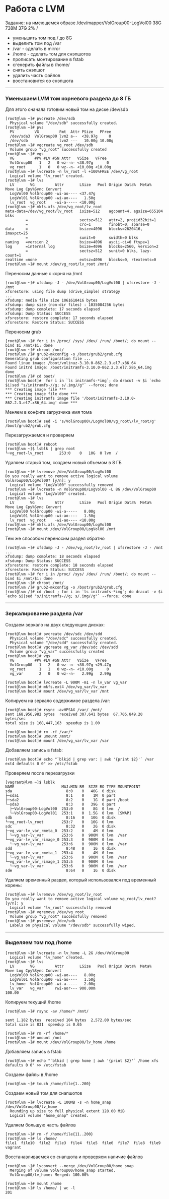 # Работа с LVM

Задание:
на имеющемся образе
/dev/mapper/VolGroup00-LogVol00 38G 738M 37G 2% /

* уменьшить том под / до 8G
* выделить том под /var
* /var - сделать в mirror
* /home - сделать том для снэпшотов
* прописать монтирование в fstab
* сгенерить файлы в /home/
* снять снэпшот
* удалить часть файлов
* восстановится со снэпшота


---

### Уменьшаем LVM том корневого раздела до 8 ГБ 

Для этого сначала готовим новый том на диске /dev/sdb 

```console
[root@lvm ~]# pvcreate /dev/sdb
  Physical volume "/dev/sdb" successfully created.
[root@lvm ~]# pvs
  PV         VG         Fmt  Attr PSize   PFree 
  /dev/sda3  VolGroup00 lvm2 a--  <38.97g     0 
  /dev/sdb              lvm2 ---   10.00g 10.00g
[root@lvm ~]# vgcreate vg_root /dev/sdb
  Volume group "vg_root" successfully created
[root@lvm ~]# vgs
  VG         #PV #LV #SN Attr   VSize   VFree  
  VolGroup00   1   2   0 wz--n- <38.97g      0 
  vg_root      1   0   0 wz--n- <10.00g <10.00g
[root@lvm ~]# lvcreate -n lv_root -l +100%FREE /dev/vg_root
  Logical volume "lv_root" created.
[root@lvm ~]# lvs
  LV       VG         Attr       LSize   Pool Origin Data%  Meta%  Move Log Cpy%Sync Convert
  LogVol00 VolGroup00 -wi-ao---- <37.47g                                                    
  LogVol01 VolGroup00 -wi-ao----   1.50g                                                    
  lv_root  vg_root    -wi-a----- <10.00g                                                    
[root@lvm ~]# mkfs.xfs /dev/vg_root/lv_root 
meta-data=/dev/vg_root/lv_root   isize=512    agcount=4, agsize=655104 blks
         =                       sectsz=512   attr=2, projid32bit=1
         =                       crc=1        finobt=0, sparse=0
data     =                       bsize=4096   blocks=2620416, imaxpct=25
         =                       sunit=0      swidth=0 blks
naming   =version 2              bsize=4096   ascii-ci=0 ftype=1
log      =internal log           bsize=4096   blocks=2560, version=2
         =                       sectsz=512   sunit=0 blks, lazy-count=1
realtime =none                   extsz=4096   blocks=0, rtextents=0
[root@lvm ~]# mount /dev/vg_root/lv_root /mnt/
```

Переносим данные с корня на /mnt 

```console
[root@lvm ~]# xfsdump -J - /dev/VolGroup00/LogVol00 | xfsrestore -J - /mnt
xfsrestore: using file dump (drive_simple) strategy
...
xfsdump: media file size 1061618416 bytes
xfsdump: dump size (non-dir files) : 1035084256 bytes
xfsdump: dump complete: 17 seconds elapsed
xfsdump: Dump Status: SUCCESS
xfsrestore: restore complete: 17 seconds elapsed
xfsrestore: Restore Status: SUCCESS
```

Переносим grub 

```console
[root@lvm ~]# for i in /proc/ /sys/ /dev/ /run/ /boot/; do mount --bind $i /mnt/$i; done
[root@lvm ~]# chroot /mnt/
[root@lvm /]# grub2-mkconfig -o /boot/grub2/grub.cfg
Generating grub configuration file ...
Found linux image: /boot/vmlinuz-3.10.0-862.2.3.el7.x86_64
Found initrd image: /boot/initramfs-3.10.0-862.2.3.el7.x86_64.img
done
[root@lvm /]# cd boot/
[root@lvm boot]#  for i in `ls initramfs-*img`; do dracut -v $i `echo $i|sed "s/initramfs-//g; s/.img//g"` --force; done
*** Creating image file ***
*** Creating image file done ***
*** Creating initramfs image file '/boot/initramfs-3.10.0-862.2.3.el7.x86_64.img' done ***
```
Меняем в конфиге загрузчика имя тома 

```console
[root@lvm boot]# sed -i 's/VolGroup00\/LogVol00/vg_root\/lv_root/g' /boot/grub2/grub.cfg
```

Перезагружаемся и проверяем
```console 
[root@lvm boot]# reboot
[root@lvm ~]$ lsblk | grep root
└─vg_root-lv_root       253:0    0   10G  0 lvm  /
```

Удаляем старый том, создаем новый объемом в 8 ГБ 

```console 
[root@lvm ~]# lvremove /dev/VolGroup00/LogVol00
Do you really want to remove active logical volume VolGroup00/LogVol00? [y/n]: y
  Logical volume "LogVol00" successfully removed
[root@lvm ~]# lvcreate -n VolGroup00/LogVol00 -L 8G /dev/VolGroup00
  Logical volume "LogVol00" created.
[root@lvm ~]# lvs
  LV       VG         Attr       LSize   Pool Origin Data%  Meta%  Move Log Cpy%Sync Convert
  LogVol00 VolGroup00 -wi-a-----   8.00g                                                    
  LogVol01 VolGroup00 -wi-ao----   1.50g                                                    
  lv_root  vg_root    -wi-ao---- <10.00g                                                    
[root@lvm ~]# mkfs.xfs /dev/VolGroup00/LogVol00
[root@lvm ~]# mount /dev/VolGroup00/LogVol00 /mnt
```

Тем же способом переносим раздел обратно

```console
[root@lvm ~]# xfsdump -J - /dev/vg_root/lv_root | xfsrestore -J - /mnt
...
xfsdump: dump complete: 18 seconds elapsed
xfsdump: Dump Status: SUCCESS
xfsrestore: restore complete: 18 seconds elapsed
xfsrestore: Restore Status: SUCCESS
[root@lvm ~]# for i in /proc/ /sys/ /dev/ /run/ /boot/; do mount --bind $i /mnt/$i; done
[root@lvm ~]# chroot /mnt/
[root@lvm /]# grub2-mkconfig -o /boot/grub2/grub.cfg
[root@lvm /]# cd /boot ; for i in `ls initramfs-*img`; do dracut -v $i `echo $i|sed "s/initramfs-//g; s/.img//g"` --force; done
```

---
### Зеркалирование раздела /var

Создаем зеркало на двух следующих дисках: 

```console
[root@lvm boot]# pvcreate /dev/sdc /dev/sdd
  Physical volume "/dev/sdc" successfully created.
  Physical volume "/dev/sdd" successfully created.
[root@lvm boot]# vgcreate vg_var /dev/sdc /dev/sdd
  Volume group "vg_var" successfully created
[root@lvm boot]# vgs
  VG         #PV #LV #SN Attr   VSize   VFree  
  VolGroup00   1   2   0 wz--n- <38.97g <29.47g
  vg_root      1   1   0 wz--n- <10.00g      0 
  vg_var       2   0   0 wz--n-   2.99g   2.99g

[root@lvm boot]# lvcreate -L 900M -m1 -n lv_var vg_var
[root@lvm boot]# mkfs.ext4 /dev/vg_var/lv_var
[root@lvm boot]# mount /dev/vg_var/lv_var /mnt
```

Копируем на зеркало содержимое раздела /var: 

```console
[root@lvm boot]# rsync -avHPSAX /var/ /mnt/
sent 168,956,982 bytes  received 307,641 bytes  67,705,849.20 bytes/sec
total size is 168,447,163  speedup is 1.00

[root@lvm boot]# rm -rf /var/*
[root@lvm boot]# umount /mnt/
[root@lvm boot]# mount /dev/vg_var/lv_var /var
```

Добавляем запись в fstab: 

```console
[root@lvm boot]# echo "`blkid | grep var: | awk '{print $2}'` /var ext4 defaults 0 0" >> /etc/fstab
```

Проверяем после перезагрузки 

```console
[vagrant@lvm ~]$ lsblk 
NAME                     MAJ:MIN RM  SIZE RO TYPE MOUNTPOINT
sda                        8:0    0   40G  0 disk 
├─sda1                     8:1    0    1M  0 part 
├─sda2                     8:2    0    1G  0 part /boot
└─sda3                     8:3    0   39G  0 part 
  ├─VolGroup00-LogVol00  253:0    0    8G  0 lvm  /
  └─VolGroup00-LogVol01  253:1    0  1.5G  0 lvm  [SWAP]
sdb                        8:16   0   10G  0 disk 
└─vg_root-lv_root        253:7    0   10G  0 lvm  
sdc                        8:32   0    2G  0 disk 
├─vg_var-lv_var_rmeta_0  253:2    0    4M  0 lvm  
│ └─vg_var-lv_var        253:6    0  900M  0 lvm  /var
└─vg_var-lv_var_rimage_0 253:3    0  900M  0 lvm  
  └─vg_var-lv_var        253:6    0  900M  0 lvm  /var
sdd                        8:48   0    1G  0 disk 
├─vg_var-lv_var_rmeta_1  253:4    0    4M  0 lvm  
│ └─vg_var-lv_var        253:6    0  900M  0 lvm  /var
└─vg_var-lv_var_rimage_1 253:5    0  900M  0 lvm  
  └─vg_var-lv_var        253:6    0  900M  0 lvm  /var
sde                        8:64   0    1G  0 disk 
```

Удаляем временный раздел, который использовался под временный корень: 

```console
[root@lvm ~]# lvremove /dev/vg_root/lv_root
Do you really want to remove active logical volume vg_root/lv_root? [y/n]: y
  Logical volume "lv_root" successfully removed
[root@lvm ~]# vgremove /dev/vg_root
  Volume group "vg_root" successfully removed
[root@lvm ~]# pvremove /dev/sdb
  Labels on physical volume "/dev/sdb" successfully wiped.
```

---

### Выделяем том под /home

```console
[root@lvm ~]# lvcreate -n lv_home -L 2G /dev/VolGroup00
  Logical volume "lv_home" created.
[root@lvm ~]# lvs
  LV       VG         Attr       LSize   Pool Origin Data%  Meta%  Move Log Cpy%Sync Convert
  LogVol00 VolGroup00 -wi-ao----   8.00g                                                    
  LogVol01 VolGroup00 -wi-ao----   1.50g                                                    
  lv_home  VolGroup00 -wi-a-----   2.00g                                                    
  lv_var   vg_var     rwi-aor--- 900.00m                                    100.00          
```

Копируем текущий /home 

```console
[root@lvm ~]# rsync -av /home/* /mnt/

sent 1,182 bytes  received 104 bytes  2,572.00 bytes/sec
total size is 831  speedup is 0.65

[root@lvm ~]# rm -rf /home/*
[root@lvm ~]# umount /mnt
[root@lvm ~]# mount /dev/VolGroup00/lv_home /home
```

Добавляем запись в fstab 

```console
[root@lvm ~]# echo "`blkid | grep home | awk '{print $2}'` /home xfs defaults 0 0" >> /etc/fstab
```

Создаем файлы в /home 

```console
[root@lvm ~]# touch /home/file{1..200}
```

Создаем новый том для снапшотов 

```console
[root@lvm ~]# lvcreate -L 100MB -s -n home_snap /dev/VolGroup00/lv_home
  Rounding up size to full physical extent 128.00 MiB
  Logical volume "home_snap" created.
```

Удаляем большую часть файлов 

```console
[root@lvm ~]# rm -f /home/file{11..200}
[root@lvm ~]# ls /home/
file1  file10  file2  file3  file4  file5  file6  file7  file8  file9  vagrant
```

Восстанавливаемся со снапшота и проверяем наличие файлов 

```console
[root@lvm ~]# lvconvert --merge /dev/VolGroup00/home_snap
  Merging of volume VolGroup00/home_snap started.
  VolGroup00/lv_home: Merged: 100.00%

[root@lvm ~]# mount /home
[root@lvm ~]# ls /home/ | wc -l
201
```

